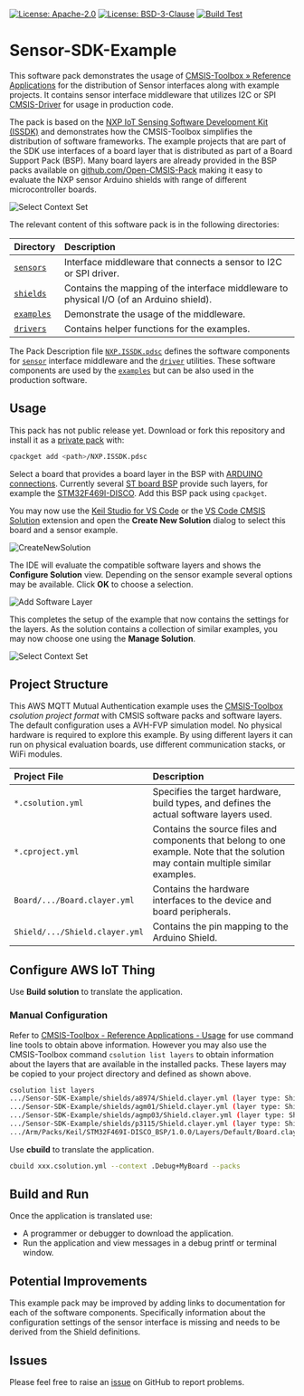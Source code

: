[![License: Apache-2.0](https://img.shields.io/badge/License-Apache--2.0-green?label)](https://github.com/Open-CMSIS-Pack/Sensor-SDK-Example/blob/main/LICENSE-Apache-2.0)
[![License: BSD-3-Clause](https://img.shields.io/badge/License-BSD--3--Clause-green?label)](https://github.com/Open-CMSIS-Pack/Sensor-SDK-Example/blob/main/COPYING-BSD-3)
[![Build Test](https://img.shields.io/github/actions/workflow/status/Open-CMSIS-Pack/Sensor-SDK-Example/build.yml?logo=arm&logoColor=0091bd&label=Build%20and%20Execution%20Test)](https://github.com/Open-CMSIS-Pack/Sensor-SDK-Example/tree/main/.github/workflows/build.yml)

# Sensor-SDK-Example

This software pack demonstrates the usage of [CMSIS-Toolbox &raquo; Reference Applications](https://github.com/open-cmsis-pack/cmsis-toolbox/blob/main/docs/ReferenceApplications.md) for the distribution of Sensor interfaces along with example projects. It contains sensor interface middleware that utilizes I2C or SPI [CMSIS-Driver](https://arm-software.github.io/CMSIS_5/Driver/html/index.html) for usage in production code.

The pack is based on the [NXP IoT Sensing Software Development Kit (ISSDK)](https://www.nxp.com/design/design-center/software/sensor-toolbox/iot-sensing-software-development-kit-issdk-embedded-software-framework:IOT-SENSING-SDK) and demonstrates how the CMSIS-Toolbox simplifies the distribution of software frameworks. The example projects that are part of the SDK use interfaces of a board layer that is distributed as part of a Board Support Pack (BSP).  Many board layers are already provided in the BSP packs available on [github.com/Open-CMSIS-Pack](https://github.com/Open-CMSIS-Pack) making it easy to evaluate the NXP sensor Arduino shields with range of different microcontroller boards.

![Select Context Set](.doc/Overview.png)

The relevant content of this software pack is in the following directories:

Directory                  | Description
:--------------------------|:------------------------------------
[`sensors`](sensors)       | Interface middleware that connects a sensor to I2C or SPI driver.
[`shields`](shields)       | Contains the mapping of the interface middleware to physical I/O (of an Arduino shield).
[`examples`](examples)     | Demonstrate the usage of the middleware.
[`drivers`](drivers)       | Contains helper functions for the examples.

The Pack Description file [`NXP.ISSDK.pdsc`](NXP.ISSDK.pdsc) defines the software components for [`sensor`](sensors) interface middleware and the [`driver`](drivers) utilities. These software components are used by the [`examples`](examples) but can be also used in the production software.

## Usage

This pack has not public release yet. Download or fork this repository and install it as a [private pack](https://github.com/Open-CMSIS-Pack/cmsis-toolbox/blob/main/docs/build-tools.md#install-a-private-software-pack) with:

```bash
cpackget add <path>/NXP.ISSDK.pdsc
```

Select a board that provides a board layer in the BSP with [ARDUINO connections](https://github.com/Open-CMSIS-Pack/cmsis-toolbox/blob/main/docs/ReferenceApplications.md#connections). Currently several [ST board BSP](https://github.com/Open-CMSIS-Pack#stm32-packs-with-generator-support) provide such layers, for example the [STM32F469I-DISCO](https://www.keil.arm.com/packs/stm32f469i-disco_bsp-keil/overview/). Add this BSP pack using `cpackget`.

You may now use the [Keil Studio for VS Code](https://www.keil.arm.com/) or the [VS Code CMSIS Solution](https://marketplace.visualstudio.com/items?itemName=Arm.cmsis-csolution) extension and open the **Create New Solution** dialog to select this board and a sensor example.

![CreateNewSolution](.doc/CreateNewSolution.png)

The IDE will evaluate the compatible software layers and shows the **Configure Solution** view. Depending on the sensor example several options may be available.  Click **OK** to choose a selection.

![Add Software Layer](.doc/AddSoftwareLayer.png)

This completes the setup of the example that now contains the settings for the layers. As the solution contains a collection of similar examples, you may now choose one using the **Manage Solution**.

![Select Context Set](.doc/ContextSet.png)

## Project Structure

This AWS MQTT Mutual Authentication example uses the [CMSIS-Toolbox](https://github.com/Open-CMSIS-Pack/cmsis-toolbox/blob/main/docs/README.md#cmsis-toolbox)
*csolution project format* with CMSIS software packs and software layers. The default configuration uses a AVH-FVP simulation model.
No physical hardware is required to explore this example. By using different layers it can run on physical evaluation boards,
use different communication stacks, or WiFi modules.

Project File                                        | Description
:---------------------------------------------------|:------------------------------------------------
`*.csolution.yml`                                   | Specifies the target hardware, build types, and defines the actual software layers used.
`*.cproject.yml`                                    | Contains the source files and components that belong to one example. Note that the solution may contain multiple similar examples.
`Board/.../Board.clayer.yml`                        | Contains the hardware interfaces to the device and board peripherals.
`Shield/.../Shield.clayer.yml`                      | Contains the pin mapping to the Arduino Shield.

## Configure AWS IoT Thing

Use **Build solution** to translate the application.

### Manual Configuration

Refer to [CMSIS-Toolbox - Reference Applications - Usage](https://github.com/Open-CMSIS-Pack/cmsis-toolbox/blob/main/docs/ReferenceApplications.md#usage) for use command line tools to obtain above information.  However you may also use the CMSIS-Toolbox command `csolution list layers` to obtain information about the layers that are available in the installed packs. These layers may be copied to your project directory and defined as shown above.

```bash
csolution list layers
.../Sensor-SDK-Example/shields/a8974/Shield.clayer.yml (layer type: Shield)
.../Sensor-SDK-Example/shields/agm01/Shield.clayer.yml (layer type: Shield)
.../Sensor-SDK-Example/shields/agmp03/Shield.clayer.yml (layer type: Shield)
.../Sensor-SDK-Example/shields/p3115/Shield.clayer.yml (layer type: Shield)
.../Arm/Packs/Keil/STM32F469I-DISCO_BSP/1.0.0/Layers/Default/Board.clayer.yml (layer type: Board)
```

Use **cbuild** to translate the application.

```bash
cbuild xxx.csolution.yml --context .Debug+MyBoard --packs
```

## Build and Run

Once the application is translated use:

- A programmer or debugger to download the application.
- Run the application and view messages in a debug printf or terminal window.

## Potential Improvements

This example pack may be improved by adding links to documentation for each of the software components. Specifically information about the
configuration settings of the sensor interface is missing and needs to be derived from the Shield definitions.

## Issues

Please feel free to raise an [issue](https://github.com/Open-CMSIS-Pack/Sensor-SDK-Example/issues) on GitHub to report problems.
